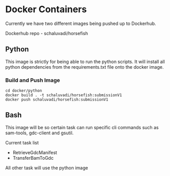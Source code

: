 # Docker Containers
Currently we have two different images being pushed up to Dockerhub. 

Dockerhub repo - schaluvadi/horsefish

## Python
This image is strictly for being able to run the python scripts. It will install all python dependencies from the requirements.txt file onto the docker image.

### Build and Push Image
    cd docker/python
    docker build . -t schaluvadi/horsefish:submissionV1
    docker push schaluvadi/horsefish:submissionV1

## Bash
This image will be so certain task can run specific cli commands such as sam-tools, gdc-client and gsutil.

Current task list
- RetrieveGdcManifest
- TransferBamToGdc

All other task will use the python image